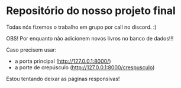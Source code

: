 # Repositório do nosso projeto final

Todas nós fizemos o trabalho em grupo por call no discord. :)

OBS! Por enquanto não adicionem novos livros no banco de dados!!! 

Caso precisem usar: 
- a porta principal (http://127.0.0.1:8000/)
- a porte de crepúsculo (http://127.0.0.1:8000/crespusculo)

Estou tentando deixar as páginas responsivas! 
